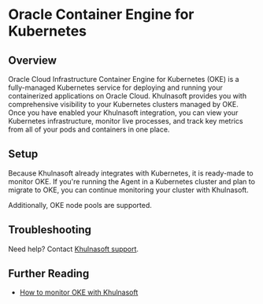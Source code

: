 # Oracle Container Engine for Kubernetes

## Overview

Oracle Cloud Infrastructure Container Engine for Kubernetes (OKE) is a fully-managed Kubernetes service for deploying and running your containerized applications on Oracle Cloud. Khulnasoft provides you with comprehensive visibility to your Kubernetes clusters managed by OKE. Once you have enabled your Khulnasoft integration, you can view your Kubernetes infrastructure, monitor live processes, and track key metrics from all of your pods and containers in one place.

## Setup

Because Khulnasoft already integrates with Kubernetes, it is ready-made to monitor OKE. If you're running the Agent in a Kubernetes cluster and plan to migrate to OKE, you can continue monitoring your cluster with Khulnasoft.

Additionally, OKE node pools are supported.


## Troubleshooting

Need help? Contact [Khulnasoft support][1].

## Further Reading

- [How to monitor OKE with Khulnasoft][2]

[1]: https://docs.khulnasoft.com/help/
[2]: https://www.khulnasoft.com/blog/monitor-oracle-kubernetes-engine/
